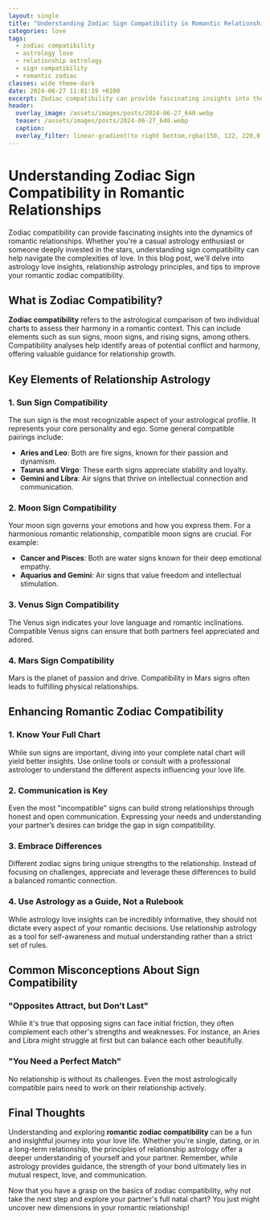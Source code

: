 ```yaml
---
layout: single
title: "Understanding Zodiac Sign Compatibility in Romantic Relationships"
categories: love
tags:
  - zodiac compatibility
  - astrology love
  - relationship astrology
  - sign compatibility
  - romantic zodiac
classes: wide theme-dark
date: 2024-06-27 11:01:19 +0100
excerpt: Zodiac compatibility can provide fascinating insights into the dynamics of romantic relationships. Whether you're a casual astrology enthusiast or someone d...
header:
  overlay_image: /assets/images/posts/2024-06-27_640.webp
  teaser: /assets/images/posts/2024-06-27_640.webp
  caption: 
  overlay_filter: linear-gradient(to right bottom,rgba(150, 122, 220,0.8), rgba(255,245,208,0.5))
---
```


# Understanding Zodiac Sign Compatibility in Romantic Relationships

Zodiac compatibility can provide fascinating insights into the dynamics of romantic relationships. Whether you're a casual astrology enthusiast or someone deeply invested in the stars, understanding sign compatibility can help navigate the complexities of love. In this blog post, we'll delve into astrology love insights, relationship astrology principles, and tips to improve your romantic zodiac compatibility.

## What is Zodiac Compatibility?

**Zodiac compatibility** refers to the astrological comparison of two individual charts to assess their harmony in a romantic context. This can include elements such as sun signs, moon signs, and rising signs, among others. Compatibility analyses help identify areas of potential conflict and harmony, offering valuable guidance for relationship growth.

## Key Elements of Relationship Astrology

### 1. **Sun Sign Compatibility**
The sun sign is the most recognizable aspect of your astrological profile. It represents your core personality and ego. Some general compatible pairings include:
- **Aries and Leo**: Both are fire signs, known for their passion and dynamism.
- **Taurus and Virgo**: These earth signs appreciate stability and loyalty.
- **Gemini and Libra**: Air signs that thrive on intellectual connection and communication.

### 2. **Moon Sign Compatibility**
Your moon sign governs your emotions and how you express them. For a harmonious romantic relationship, compatible moon signs are crucial. For example:
- **Cancer and Pisces**: Both are water signs known for their deep emotional empathy.
- **Aquarius and Gemini**: Air signs that value freedom and intellectual stimulation.

### 3. **Venus Sign Compatibility**
The Venus sign indicates your love language and romantic inclinations. Compatible Venus signs can ensure that both partners feel appreciated and adored.

### 4. **Mars Sign Compatibility**
Mars is the planet of passion and drive. Compatibility in Mars signs often leads to fulfilling physical relationships.

## Enhancing Romantic Zodiac Compatibility

### 1. **Know Your Full Chart**
While sun signs are important, diving into your complete natal chart will yield better insights. Use online tools or consult with a professional astrologer to understand the different aspects influencing your love life.

### 2. **Communication is Key**
Even the most "incompatible" signs can build strong relationships through honest and open communication. Expressing your needs and understanding your partner’s desires can bridge the gap in sign compatibility.

### 3. **Embrace Differences**
Different zodiac signs bring unique strengths to the relationship. Instead of focusing on challenges, appreciate and leverage these differences to build a balanced romantic connection.

### 4. **Use Astrology as a Guide, Not a Rulebook**
While astrology love insights can be incredibly informative, they should not dictate every aspect of your romantic decisions. Use relationship astrology as a tool for self-awareness and mutual understanding rather than a strict set of rules.

## Common Misconceptions About Sign Compatibility

### "Opposites Attract, but Don’t Last"
While it's true that opposing signs can face initial friction, they often complement each other's strengths and weaknesses. For instance, an Aries and Libra might struggle at first but can balance each other beautifully.

### "You Need a Perfect Match"
No relationship is without its challenges. Even the most astrologically compatible pairs need to work on their relationship actively.

## Final Thoughts

Understanding and exploring **romantic zodiac compatibility** can be a fun and insightful journey into your love life. Whether you're single, dating, or in a long-term relationship, the principles of relationship astrology offer a deeper understanding of yourself and your partner. Remember, while astrology provides guidance, the strength of your bond ultimately lies in mutual respect, love, and communication.

Now that you have a grasp on the basics of zodiac compatibility, why not take the next step and explore your partner's full natal chart? You just might uncover new dimensions in your romantic relationship!